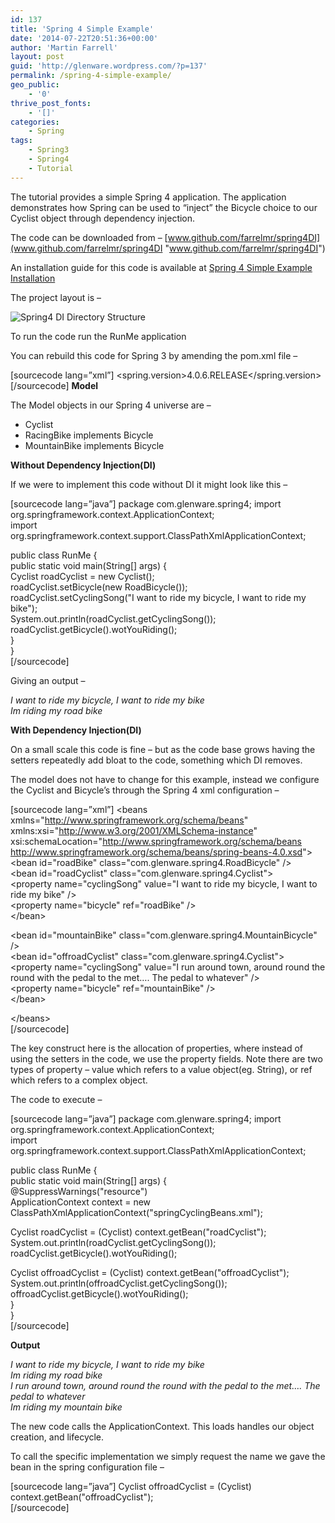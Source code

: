```yaml
---
id: 137
title: 'Spring 4 Simple Example'
date: '2014-07-22T20:51:36+00:00'
author: 'Martin Farrell'
layout: post
guid: 'http://glenware.wordpress.com/?p=137'
permalink: /spring-4-simple-example/
geo_public:
    - '0'
thrive_post_fonts:
    - '[]'
categories:
    - Spring
tags:
    - Spring3
    - Spring4
    - Tutorial
---
```


The tutorial provides a simple Spring 4 application. The application demonstrates how Spring can be used to “inject” the Bicycle choice to our Cyclist object through dependency injection.

The code can be downloaded from – [www.github.com/farrelmr/spring4DI](www.github.com/farrelmr/spring4DI "www.github.com/farrelmr/spring4DI")

An installation guide for this code is available at [Spring 4 Simple Example Installation](http://www.javabullets.com/2014/07/22/spring-4-simple-example-installation/)

The project layout is –

![Spring4 DI Directory Structure](http://glenware.files.wordpress.com/2014/07/directorylayout.png)

To run the code run the RunMe application

You can rebuild this code for Spring 3 by amending the pom.xml file –

\[sourcecode lang=”xml”\] &lt;spring.version&gt;4.0.6.RELEASE&lt;/spring.version&gt;  
\[/sourcecode\] **Model**

The Model objects in our Spring 4 universe are –

- Cyclist
- RacingBike implements Bicycle
- MountainBike implements Bicycle

**Without Dependency Injection(DI)**

If we were to implement this code without DI it might look like this –

\[sourcecode lang=”java”\] package com.glenware.spring4; import org.springframework.context.ApplicationContext;  
import org.springframework.context.support.ClassPathXmlApplicationContext;

public class RunMe {  
 public static void main(String\[\] args) {  
 Cyclist roadCyclist = new Cyclist();  
 roadCyclist.setBicycle(new RoadBicycle());  
 roadCyclist.setCyclingSong("I want to ride my bicycle, I want to ride my bike");  
 System.out.println(roadCyclist.getCyclingSong());  
 roadCyclist.getBicycle().wotYouRiding();  
 }  
}  
\[/sourcecode\]

Giving an output –

*I want to ride my bicycle, I want to ride my bike*  
*Im riding my road bike*

**With Dependency Injection(DI)**

On a small scale this code is fine – but as the code base grows having the setters repeatedly add bloat to the code, something which DI removes.

The model does not have to change for this example, instead we configure the Cyclist and Bicycle’s through the Spring 4 xml configuration –

\[sourcecode lang=”xml”\] &lt;beans xmlns="http://www.springframework.org/schema/beans"  
 xmlns:xsi="http://www.w3.org/2001/XMLSchema-instance"  
 xsi:schemaLocation="http://www.springframework.org/schema/beans  
 http://www.springframework.org/schema/beans/spring-beans-4.0.xsd"&gt;  &lt;bean id="roadBike" class="com.glenware.spring4.RoadBicycle" /&gt;  
 &lt;bean id="roadCyclist" class="com.glenware.spring4.Cyclist"&gt;  
 &lt;property name="cyclingSong" value="I want to ride my bicycle, I want to ride my bike" /&gt;  
 &lt;property name="bicycle" ref="roadBike" /&gt;  
 &lt;/bean&gt;

 &lt;bean id="mountainBike" class="com.glenware.spring4.MountainBicycle" /&gt;  
 &lt;bean id="offroadCyclist" class="com.glenware.spring4.Cyclist"&gt;  
 &lt;property name="cyclingSong" value="I run around town, around round the round with the pedal to the met…. The pedal to whatever" /&gt;  
 &lt;property name="bicycle" ref="mountainBike" /&gt;  
 &lt;/bean&gt;

&lt;/beans&gt;  
\[/sourcecode\]

The key construct here is the allocation of properties, where instead of using the setters in the code, we use the property fields. Note there are two types of property – value which refers to a value object(eg. String), or ref which refers to a complex object.

The code to execute –

\[sourcecode lang=”java”\] package com.glenware.spring4; import org.springframework.context.ApplicationContext;  
import org.springframework.context.support.ClassPathXmlApplicationContext;

public class RunMe {  
 public static void main(String\[\] args) {  
 @SuppressWarnings("resource")  
 ApplicationContext context = new ClassPathXmlApplicationContext("springCyclingBeans.xml");

 Cyclist roadCyclist = (Cyclist) context.getBean("roadCyclist");  
 System.out.println(roadCyclist.getCyclingSong());  
 roadCyclist.getBicycle().wotYouRiding();

 Cyclist offroadCyclist = (Cyclist) context.getBean("offroadCyclist");  
 System.out.println(offroadCyclist.getCyclingSong());  
 offroadCyclist.getBicycle().wotYouRiding();  
 }  
}  
\[/sourcecode\]

**Output**

*I want to ride my bicycle, I want to ride my bike*  
*Im riding my road bike*  
*I run around town, around round the round with the pedal to the met…. The pedal to whatever*  
*Im riding my mountain bike*

The new code calls the ApplicationContext. This loads handles our object creation, and lifecycle.

To call the specific implementation we simply request the name we gave the bean in the spring configuration file –

\[sourcecode lang=”java”\] Cyclist offroadCyclist = (Cyclist) context.getBean("offroadCyclist");  
\[/sourcecode\] 